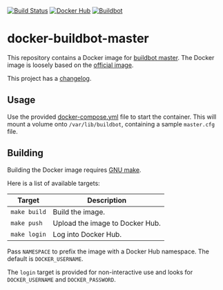 [![Build Status](https://travis-ci.com/cjolowicz/docker-buildbot-master.svg?branch=master)](https://travis-ci.com/cjolowicz/docker-buildbot-master)
[![Docker Hub](https://img.shields.io/docker/cloud/build/cjolowicz/buildbot-master.svg)](https://hub.docker.com/r/cjolowicz/buildbot-master)
[![Buildbot](https://img.shields.io/badge/buildbot-1.8.0-brightgreen.svg)](https://buildbot.net/)

# docker-buildbot-master

This repository contains a Docker image for
[buildbot master](https://buildbot.net/). The Docker image is loosely
based on the
[official image](https://github.com/buildbot/buildbot/tree/master/master/Dockerfile).

This project has a [changelog](CHANGELOG.md).

## Usage

Use the provided [docker-compose.yml](docker-compose.yml) file to start the
container. This will mount a volume onto `/var/lib/buildbot`,
containing a sample `master.cfg` file.

## Building

Building the Docker image requires
[GNU make](https://www.gnu.org/software/make/).

Here is a list of available targets:

| Target | Description |
| --- | --- |
| `make build` | Build the image. |
| `make push` | Upload the image to Docker Hub. |
| `make login` | Log into Docker Hub. |

Pass `NAMESPACE` to prefix the image with a Docker Hub namespace. The
default is `DOCKER_USERNAME`.

The `login` target is provided for non-interactive use and looks
for `DOCKER_USERNAME` and `DOCKER_PASSWORD`.
